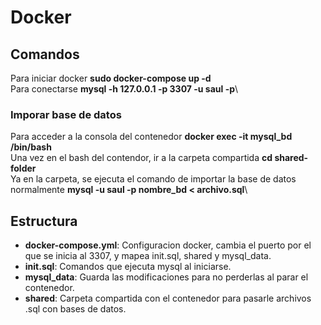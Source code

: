 # Docker

## Comandos

Para iniciar docker **sudo docker-compose up -d**\
Para conectarse **mysql -h 127.0.0.1 -p 3307 -u saul -p**\

### Imporar base de datos

Para acceder a la consola del contenedor **docker exec -it mysql_bd /bin/bash**\
Una vez en el bash del contendor, ir a la carpeta compartida **cd shared-folder**\
Ya en la carpeta, se ejecuta el comando de importar la base de datos normalmente **mysql -u saul -p nombre_bd < archivo.sql**\

## Estructura

- **docker-compose.yml**: Configuracion docker, cambia el puerto por el que se inicia al 3307, y mapea init.sql, shared y mysql_data.
- **init.sql**: Comandos que ejecuta mysql al iniciarse.
- **mysql_data**: Guarda las modificaciones para no perderlas al parar el contenedor.
- **shared**: Carpeta compartida con el contenedor para pasarle archivos .sql con bases de datos.
